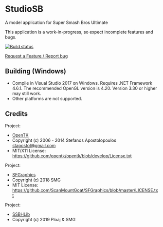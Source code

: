 # StudioSB

A model application for Super Smash Bros Ultimate

This application is a work-in-progress, so expect incomplete features and bugs.

[![Build status](https://ci.appveyor.com/api/projects/status/s6dbvi66y40q3tl2/branch/master?svg=true)](https://ci.appveyor.com/project/Ploaj/studiosb/branch/master)

[Request a Feature / Report bug](https://github.com/Ploaj/StudioSB/issues)


## Building (Windows)
* Compile in Visual Studio 2017 on Windows. Requires .NET Framework 4.6.1. The recommended OpenGL version is 4.20. Version 3.30 or higher may still work.
* Other platforms are not supported.

## Credits
Project:
* [OpenTK](https://github.com/opentk/opentk)
* Copyright (c) 2006 - 2014 Stefanos Apostolopoulos <stapostol@gmail.com>
* MIT/X11 License: https://github.com/opentk/opentk/blob/develop/License.txt

Project:
* [SFGraphics](https://github.com/ScanMountGoat/SFGraphics)
* Copyright (c) 2018 SMG
* MIT License: https://github.com/ScanMountGoat/SFGraphics/blob/master/LICENSE.txt

Project:
* [SSBHLib](https://github.com/Ploaj/CrossMod)
* Copyright (c) 2019 Ploaj & SMG
